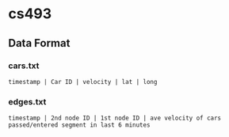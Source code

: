 # cs493


## Data Format
### cars.txt
	timestamp | Car ID | velocity | lat | long
### edges.txt
	timestamp | 2nd node ID | 1st node ID | ave velocity of cars passed/entered segment in last 6 minutes
